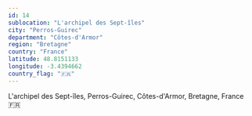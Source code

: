 ```yaml
---
id: 14
sublocation: "L'archipel des Sept-îles"
city: "Perros-Guirec"
department: "Côtes-d'Armor"
region: "Bretagne"
country: "France"
latitude: 48.8151133
longitude: -3.4394662
country_flag: "🇫🇷"
---
```

L'archipel des Sept-îles, Perros-Guirec, Côtes-d'Armor, Bretagne, France 🇫🇷